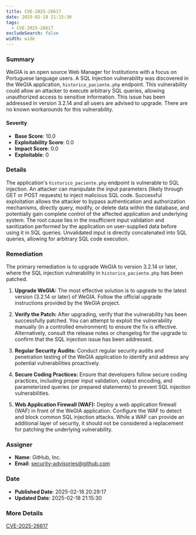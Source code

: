 ```yaml
---
title: CVE-2025-26617
date: 2025-02-18 21:15:30
tags:
  - CVE-2025-26617
excludeSearch: false
width: wide
---
```


### Summary
WeGIA is an open source Web Manager for Institutions with a focus on Portuguese language users. A SQL Injection vulnerability was discovered in the WeGIA application, `historico_paciente.php` endpoint. This vulnerability could allow an attacker to execute arbitrary SQL queries, allowing unauthorized access to sensitive information. This issue has been addressed in version 3.2.14 and all users are advised to upgrade. There are no known workarounds for this vulnerability.

#### Severity
- **Base Score**: 10.0
- **Exploitability Score**: 0.0
- **Impact Score**: 0.0
- **Exploitable**: 0

### Details 
The application's `historico_paciente.php` endpoint is vulnerable to SQL injection. An attacker can manipulate the input parameters (likely through GET or POST requests) to inject malicious SQL code. Successful exploitation allows the attacker to bypass authentication and authorization mechanisms, directly query, modify, or delete data within the database, and potentially gain complete control of the affected application and underlying system. The root cause lies in the insufficient input validation and sanitization performed by the application on user-supplied data before using it in SQL queries. Unvalidated input is directly concatenated into SQL queries, allowing for arbitrary SQL code execution.

### Remediation
The primary remediation is to upgrade WeGIA to version 3.2.14 or later, where the SQL injection vulnerability in `historico_paciente.php` has been patched.

1.  **Upgrade WeGIA:** The most effective solution is to upgrade to the latest version (3.2.14 or later) of WeGIA. Follow the official upgrade instructions provided by the WeGIA project.

2.  **Verify the Patch:** After upgrading, verify that the vulnerability has been successfully patched.  You can attempt to exploit the vulnerability manually (in a controlled environment) to ensure the fix is effective. Alternatively, consult the release notes or changelog for the upgrade to confirm that the SQL injection issue has been addressed.

3.  **Regular Security Audits:** Conduct regular security audits and penetration testing of the WeGIA application to identify and address any potential vulnerabilities proactively.

4.  **Secure Coding Practices:** Ensure that developers follow secure coding practices, including proper input validation, output encoding, and parameterized queries (or prepared statements) to prevent SQL injection vulnerabilities.

5.  **Web Application Firewall (WAF):** Deploy a web application firewall (WAF) in front of the WeGIA application.  Configure the WAF to detect and block common SQL injection attacks. While a WAF can provide an additional layer of security, it should not be considered a replacement for patching the underlying vulnerability.

### Assigner
- **Name**: GitHub, Inc.
- **Email**: security-advisories@github.com

### Date
- **Published Date**: 2025-02-18 20:29:17
- **Updated Date**: 2025-02-18 21:15:30

### More Details
[CVE-2025-26617](https://www.cvedetails.com/cve/CVE-2025-26617)